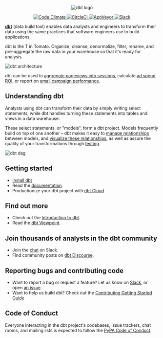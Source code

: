 


<p align="center">
  <img src="https://github.com/fishtown-analytics/dbt/blob/master/etc/dbt-horizontal.png?raw=true" alt="dbt logo"/>
</p>
<p align="center">
  <a href="https://codeclimate.com/github/fishtown-analytics/dbt">
    <img src="https://codeclimate.com/github/fishtown-analytics/dbt/badges/gpa.svg" alt="Code Climate"/>
  </a>
  <a href="https://circleci.com/gh/fishtown-analytics/dbt/tree/master">
    <img src="https://circleci.com/gh/fishtown-analytics/dbt/tree/master.svg?style=svg"  alt="CircleCI" />
  </a>
  <a href="https://ci.appveyor.com/project/DrewBanin/dbt/branch/development">
    <img src="https://ci.appveyor.com/api/projects/status/v01rwd3q91jnwp9m/branch/development?svg=true" alt="AppVeyor" />
  </a>
  <a href="https://slack.getdbt.com">
    <img src="https://slack.getdbt.com/badge.svg" alt="Slack" />
  </a>
</p>

**[dbt](https://www.getdbt.com/)** (data build tool) enables data analysts and engineers to transform their data using the same practices that software engineers use to build applications.

dbt is the T in Tomato. Organize, cleanse, denormalize, filter, rename, and pre-aggregate the raw data in your warehouse so that it's ready for analysis.

![dbt architecture](https://github.com/fishtown-analytics/dbt/blob/master/etc/dbt-arch.png?raw=true)

dbt can be used to [aggregate pageviews into sessions](https://github.com/fishtown-analytics/snowplow), calculate [ad spend ROI](https://github.com/fishtown-analytics/facebook-ads), or report on [email campaign performance](https://github.com/fishtown-analytics/mailchimp).

## Understanding dbt

Analysts using dbt can transform their data by simply writing select statements, while dbt handles turning these statements into tables and views in a data warehouse.

These select statements, or "models", form a dbt project. Models frequently build on top of one another – dbt makes it easy to [manage relationships](https://docs.getdbt.com/docs/ref) between models, and [visualize these relationships](https://docs.getdbt.com/docs/documentation), as well as assure the quality of your transformations through [testing](https://docs.getdbt.com/docs/testing).

![dbt dag](https://github.com/fishtown-analytics/dbt/blob/master/etc/dbt-dag.png?raw=true)

## Getting started

-   [Install dbt](https://docs.getdbt.com/docs/installation)
-   Read the [documentation](https://docs.getdbt.com/).
-   Productionize your dbt project with [dbt Cloud](https://www.getdbt.com)

## Find out more

-   Check out the [Introduction to dbt](https://dbt.readme.io/docs/introduction).
-   Read the [dbt Viewpoint](https://dbt.readme.io/docs/viewpoint).

## Join thousands of analysts in the dbt community

-   Join the [chat](http://slack.getdbt.com/) on Slack.
-   Find community posts on [dbt Discourse](https://discourse.getdbt.com).

## Reporting bugs and contributing code

-   Want to report a bug or request a feature? Let us know on [Slack](http://slack.getdbt.com/), or open [an issue](https://github.com/fishtown-analytics/dbt/issues/new).
-   Want to help us build dbt? Check out the [Contributing Getting Started Guide](/CONTRIBUTING.md)

## Code of Conduct

Everyone interacting in the dbt project's codebases, issue trackers, chat rooms, and mailing lists is expected to follow the [PyPA Code of Conduct](https://www.pypa.io/en/latest/code-of-conduct/).
